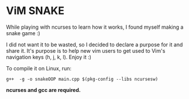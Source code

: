 # ViM SNAKE

While playing with ncurses to learn how it works, I found myself making a snake game :)

I did not want it to be wasted, so I decided to declare a purpose for it and share it. It's purpose is to help new vim users to get used to Vim's navigation keys (h, j, k, l). Enjoy it :)

To compile it on Linux, run:
```shell
g++  -g -o snakeOOP main.cpp $(pkg-config --libs ncursesw)
```
__ncurses and gcc are required.__
